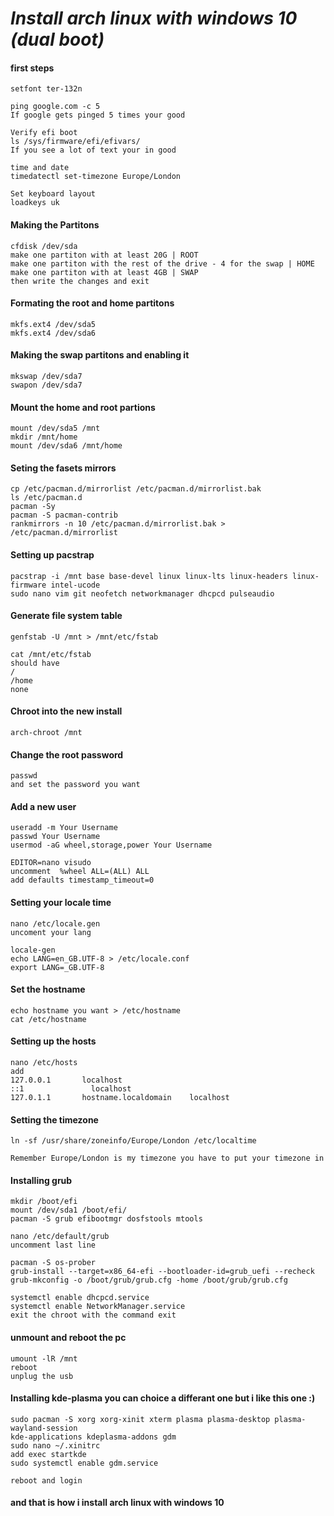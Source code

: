 
# _Install arch linux with windows 10 (dual boot)_

#### first steps

```
setfont ter-132n

ping google.com -c 5
If google gets pinged 5 times your good

Verify efi boot
ls /sys/firmware/efi/efivars/
If you see a lot of text your in good

time and date
timedatectl set-timezone Europe/London

Set keyboard layout
loadkeys uk
```

#### Making the Partitons

```
cfdisk /dev/sda
make one partiton with at least 20G | ROOT
make one partiton with the rest of the drive - 4 for the swap | HOME
make one partiton with at least 4GB | SWAP
then write the changes and exit
```

#### Formating the root and home partitons

```
mkfs.ext4 /dev/sda5
mkfs.ext4 /dev/sda6
```

#### Making the swap partitons and enabling it

```
mkswap /dev/sda7
swapon /dev/sda7
```

#### Mount the home and root partions

```
mount /dev/sda5 /mnt
mkdir /mnt/home
mount /dev/sda6 /mnt/home
```

#### Seting the fasets mirrors

```
cp /etc/pacman.d/mirrorlist /etc/pacman.d/mirrorlist.bak
ls /etc/pacman.d
pacman -Sy
pacman -S pacman-contrib
rankmirrors -n 10 /etc/pacman.d/mirrorlist.bak > /etc/pacman.d/mirrorlist
```

#### Setting up pacstrap
```
pacstrap -i /mnt base base-devel linux linux-lts linux-headers linux-firmware intel-ucode
sudo nano vim git neofetch networkmanager dhcpcd pulseaudio
```

#### Generate file system table

```
genfstab -U /mnt > /mnt/etc/fstab

cat /mnt/etc/fstab
should have
/
/home
none
```

#### Chroot into the new install
```
arch-chroot /mnt
```

#### Change the root password
```
passwd
and set the password you want
```

#### Add a new user
```
useradd -m Your Username
passwd Your Username
usermod -aG wheel,storage,power Your Username

EDITOR=nano visudo
uncomment  %wheel ALL=(ALL) ALL
add defaults timestamp_timeout=0
```

#### Setting your locale time

```
nano /etc/locale.gen
uncoment your lang

locale-gen
echo LANG=en_GB.UTF-8 > /etc/locale.conf
export LANG=_GB.UTF-8
```

#### Set the hostname

```
echo hostname you want > /etc/hostname
cat /etc/hostname
```

#### Setting up the hosts

```
nano /etc/hosts
add
127.0.0.1		localhost
::1				  localhost
127.0.1.1		hostname.localdomain	localhost
```

#### Setting the timezone

```
ln -sf /usr/share/zoneinfo/Europe/London /etc/localtime

Remember Europe/London is my timezone you have to put your timezone in
```

#### Installing grub

```
mkdir /boot/efi
mount /dev/sda1 /boot/efi/
pacman -S grub efibootmgr dosfstools mtools

nano /etc/default/grub
uncomment last line

pacman -S os-prober
grub-install --target=x86_64-efi --bootloader-id=grub_uefi --recheck
grub-mkconfig -o /boot/grub/grub.cfg -home /boot/grub/grub.cfg

systemctl enable dhcpcd.service
systemctl enable NetworkManager.service
exit the chroot with the command exit
```

#### unmount and reboot the pc

```
umount -lR /mnt
reboot
unplug the usb
```

#### Installing kde-plasma you can choice a differant one but i like this one :)

```
sudo pacman -S xorg xorg-xinit xterm plasma plasma-desktop plasma-wayland-session
kde-applications kdeplasma-addons gdm
sudo nano ~/.xinitrc
add exec startkde
sudo systemctl enable gdm.service

reboot and login
```

#### and that is how i install arch linux with windows 10
